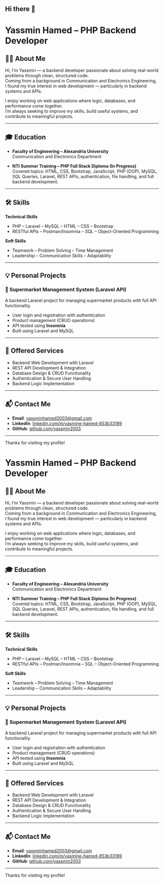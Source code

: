 ## Hi there 👋

# Yassmin Hamed – PHP Backend Developer

## 👩‍💻 About Me

Hi, I'm Yassmin — a backend developer passionate about solving real-world problems through clean, structured code.  
Coming from a background in Communication and Electronics Engineering, I found my true interest in web development — particularly in backend systems and APIs.

I enjoy working on web applications where logic, databases, and performance come together.  
I’m always seeking to improve my skills, build useful systems, and contribute to meaningful projects.

---

## 🎓 Education

- **Faculty of Engineering – Alexandria University**  
  Communication and Electronics Department  

- **NTI Summer Training – PHP Full Stack Diploma (In Progress)**  
  Covered topics: HTML, CSS, Bootstrap, JavaScript, PHP (OOP), MySQL, SQL Queries, Laravel, REST APIs, authentication, file handling, and full backend development.

---

## 🛠️ Skills

**Technical Skills**  
- PHP – Laravel – MySQL – HTML – CSS – Bootstrap  
- RESTful APIs – Postman/Insomnia – SQL – Object-Oriented Programming

**Soft Skills**  
- Teamwork – Problem Solving – Time Management  
- Leadership – Communication Skills – Adaptability

---

## 💡 Personal Projects

### 🛒 Supermarket Management System (Laravel API)
A backend Laravel project for managing supermarket products with full API functionality.

- User login and registration with authentication  
- Product management (CRUD operations)  
- API tested using **Insomnia**  
- Built using Laravel and MySQL

---

## 🧰 Offered Services

- Backend Web Development with Laravel  
- REST API Development & Integration  
- Database Design & CRUD Functionality  
- Authentication & Secure User Handling  
- Backend Logic Implementation

---

## 📬 Contact Me

- **Email**: yassminhamed2003@gmail.com  
- **LinkedIn**: [linkedin.com/in/yasmine-hamed-853b33189](https://www.linkedin.com/in/yasmine-hamed-853b33189)  
- **GitHub**: [github.com/yassmin2003](https://github.com/yassmin2003)

---

Thanks for visiting my profile!
# Yassmin Hamed – PHP Backend Developer

## 👩‍💻 About Me

Hi, I'm Yassmin — a backend developer passionate about solving real-world problems through clean, structured code.  
Coming from a background in Communication and Electronics Engineering, I found my true interest in web development — particularly in backend systems and APIs.

I enjoy working on web applications where logic, databases, and performance come together.  
I’m always seeking to improve my skills, build useful systems, and contribute to meaningful projects.

---

## 🎓 Education

- **Faculty of Engineering – Alexandria University**  
  Communication and Electronics Department  

- **NTI Summer Training – PHP Full Stack Diploma (In Progress)**  
  Covered topics: HTML, CSS, Bootstrap, JavaScript, PHP (OOP), MySQL, SQL Queries, Laravel, REST APIs, authentication, file handling, and full backend development.

---

## 🛠️ Skills

**Technical Skills**  
- PHP – Laravel – MySQL – HTML – CSS – Bootstrap  
- RESTful APIs – Postman/Insomnia – SQL – Object-Oriented Programming

**Soft Skills**  
- Teamwork – Problem Solving – Time Management  
- Leadership – Communication Skills – Adaptability

---

## 💡 Personal Projects

### 🛒 Supermarket Management System (Laravel API)
A backend Laravel project for managing supermarket products with full API functionality.

- User login and registration with authentication  
- Product management (CRUD operations)  
- API tested using **Insomnia**  
- Built using Laravel and MySQL

---

## 🧰 Offered Services

- Backend Web Development with Laravel  
- REST API Development & Integration  
- Database Design & CRUD Functionality  
- Authentication & Secure User Handling  
- Backend Logic Implementation

---

## 📬 Contact Me

- **Email**: yassminhamed2003@gmail.com  
- **LinkedIn**: [linkedin.com/in/yasmine-hamed-853b33189](https://www.linkedin.com/in/yasmine-hamed-853b33189)  
- **GitHub**: [github.com/yassmin2003](https://github.com/yassmin2003)

---

Thanks for visiting my profile!

<!--
**yassmin2003/yassmin2003** is a ✨ _special_ ✨ repository because its `README.md` (this file) appears on your GitHub profile.

Here are some ideas to get you started:

- 🔭 I’m currently working on ...
- 🌱 I’m currently learning ...
- 👯 I’m looking to collaborate on ...
- 🤔 I’m looking for help with ...
- 💬 Ask me about ...
- 📫 How to reach me: ...
- 😄 Pronouns: ...
- ⚡ Fun fact: ...
-->

